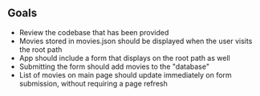 ## Goals

- Review the codebase that has been provided
- Movies stored in movies.json should be displayed when the user visits the root path
- App should include a form that displays on the root path as well
- Submitting the form should add movies to the "database"
- List of movies on main page should update immediately on form submission, without requiring a page refresh